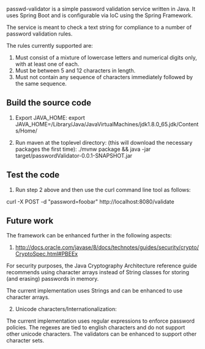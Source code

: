 passwd-validator is a simple password validation service written in Java. It uses Spring Boot and is configurable via IoC using the Spring Framework. 

The service is meant to check a text string for compliance to a number of password validation rules.

The rules currently supported are:

1. Must consist of a mixture of lowercase letters and numerical digits only, with at least one of each.
2. Must be between 5 and 12 characters in length.
3. Must not contain any sequence of characters immediately followed by the same sequence.

## Build the source code

1. Export JAVA_HOME:
export JAVA_HOME=/Library/Java/JavaVirtualMachines/jdk1.8.0_65.jdk/Contents/Home/

2. Run maven at the toplevel directory: (this will download the necessary packages the first time):
./mvnw package && java -jar target/passwordValidator-0.0.1-SNAPSHOT.jar

## Test the code

1. Run step 2 above and then use the curl command line tool as follows:

curl -X POST -d "password=foobar" http://localhost:8080/validate

## Future work

The framework can be enhanced further in the following aspects:

1. http://docs.oracle.com/javase/8/docs/technotes/guides/security/crypto/CryptoSpec.html#PBEEx

For security purposes, the Java Cryptography Architecture reference guide recommends using 
character arrays instead of String classes for storing (and erasing) passwords in memory.

The current implementation uses Strings and can be enhanced to use character arrays.

2. Unicode characters/Internationalization:

The current implementation uses regular expressions to enforce password policies. The regexes are tied to english
characters and do not support other unicode characters. The validators can be enhanced to support other character sets.
